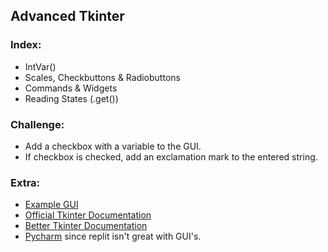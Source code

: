 ## Advanced Tkinter
### Index:
- IntVar()
- Scales, Checkbuttons & Radiobuttons
- Commands & Widgets
- Reading States (.get())

### Challenge:
- Add a checkbox with a variable to the GUI.
- If checkbox is checked, add an exclamation mark to the entered string.

### Extra:
- [Example GUI](https://replit.com/@jackokeeffe/Advanced-Tkinter#example.py)
- [Official Tkinter Documentation](https://docs.python.org/3/library/tk.html)
- [Better Tkinter Documentation](https://realpython.com/python-gui-tkinter/#adding-a-widget)
- [Pycharm](https://www.jetbrains.com/pycharm/) since replit isn't great with GUI's.